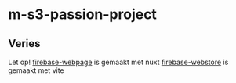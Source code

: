 # m-s3-passion-project

## Veries
Let op!
[firebase-webpage](/firebase-webpage/) is gemaakt met nuxt
[firebase-webstore](/firebase-webstore/) is gemaakt met vite